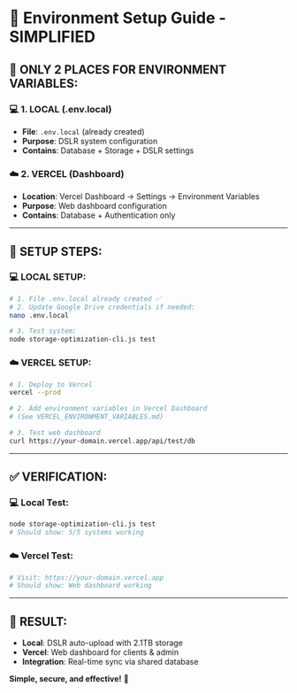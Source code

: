 # 🔧 Environment Setup Guide - SIMPLIFIED

## 🎯 **ONLY 2 PLACES FOR ENVIRONMENT VARIABLES:**

### **💻 1. LOCAL (.env.local)**
- **File**: `.env.local` (already created)
- **Purpose**: DSLR system configuration
- **Contains**: Database + Storage + DSLR settings

### **☁️ 2. VERCEL (Dashboard)**
- **Location**: Vercel Dashboard → Settings → Environment Variables
- **Purpose**: Web dashboard configuration  
- **Contains**: Database + Authentication only

---

## 🚀 **SETUP STEPS:**

### **💻 LOCAL SETUP:**
```bash
# 1. File .env.local already created ✅
# 2. Update Google Drive credentials if needed:
nano .env.local

# 3. Test system:
node storage-optimization-cli.js test
```

### **☁️ VERCEL SETUP:**
```bash
# 1. Deploy to Vercel
vercel --prod

# 2. Add environment variables in Vercel Dashboard
# (See VERCEL_ENVIRONMENT_VARIABLES.md)

# 3. Test web dashboard
curl https://your-domain.vercel.app/api/test/db
```

---

## ✅ **VERIFICATION:**

### **💻 Local Test:**
```bash
node storage-optimization-cli.js test
# Should show: 5/5 systems working
```

### **☁️ Vercel Test:**
```bash
# Visit: https://your-domain.vercel.app
# Should show: Web dashboard working
```

---

## 🎉 **RESULT:**
- **Local**: DSLR auto-upload with 2.1TB storage
- **Vercel**: Web dashboard for clients & admin
- **Integration**: Real-time sync via shared database

**Simple, secure, and effective!** 🚀
